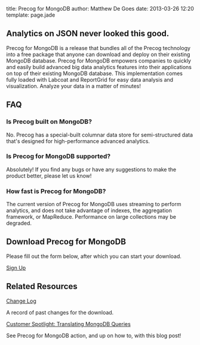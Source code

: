 title: Precog for MongoDB
author: Matthew De Goes
date: 2013-03-26 12:20
template: page.jade

<div class="two-columns">
    <h2>Analytics on JSON never looked this good.</h2>
    <p>Precog for MongoDB is a release that bundles all of the Precog technology into a free package that anyone can download and deploy on their existing MongoDB database. Precog for MongoDB empowers companies to quickly and easily build advanced big data analytics features into their applications on top of their existing MongoDB database. This implementation comes fully loaded with Labcoat and ReportGrid for easy data analysis and visualization. Analyze your data in a matter of minutes!</p>
    <div class="very-dark-background">
        <h2>FAQ</h2>
        <h3>Is Precog built on MongoDB?</h3>
        <p>No. Precog has a special-built columnar data store for semi-structured data that's designed for high-performance advanced analytics.</p>
        <h3>Is Precog for MongoDB supported?</h3>
        <p>Absolutely! If you find any bugs or have any suggestions to make the product better, please let us know!</p>
        <h3>How fast is Precog for MongoDB?</h3>
        <p>The current version of Precog for MongoDB uses streaming to perform analytics, and does not take advantage of indexes, the aggregation framework, or MapReduce. Performance on large collections may be degraded.</p>
    </div>
    <h2>Download Precog for MongoDB</h2>
    <p>Please fill out the form below, after which you can start your download.</p>
    <a class="red-background small-button" href="http://www.precog.com/for-developers/mongodb/download/">Sign Up</a>
</div>
<div class="two-columns-end">
    <div class="very-dark-background">
        <h2>Related Resources</h2>
        <a href="http://www.precog.com/external/mongodb-changelog.htm">Change Log</a>
        <p>A record of past changes for the download.</p>
        <a href="https://www.precog.com/blog/Community-Spotlight-Translating%20MongoDB-Queries-into-Quirrel/">Customer Spotlight: Translating MongoDB Queries</a>
        <p>See Precog for MongoDB action, and up on how to, with this blog post!</p>
    </div>
</div>
<div class="clear-left"></div>